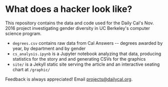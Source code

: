 # What does a hacker look like?

This repository contains the data and code used for the Daily Cal's Nov. 2016 project investigating gender diversity in UC Berkeley's computer science program.

* `degrees.csv` contains raw data from Cal Answers -- degrees awarded by year, by department and by gender
* `cs_analysis.ipynb` is a Jupyter notebook analyzing that data, producing statistics for the story and and generating CSVs for the graphics
* `site/` is a Jekyll static site serving the article and an interactive seating chart at `/graphic/`

Feedback is always appreciated! Email [projects@dailycal.org](mailto:projects@dailycal.org).